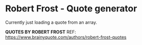 # Robert Frost - Quote generator
Currently just loading a quote from an array. 

**QUOTES BY ROBERT FROST**
REF: https://www.brainyquote.com/authors/robert-frost-quotes